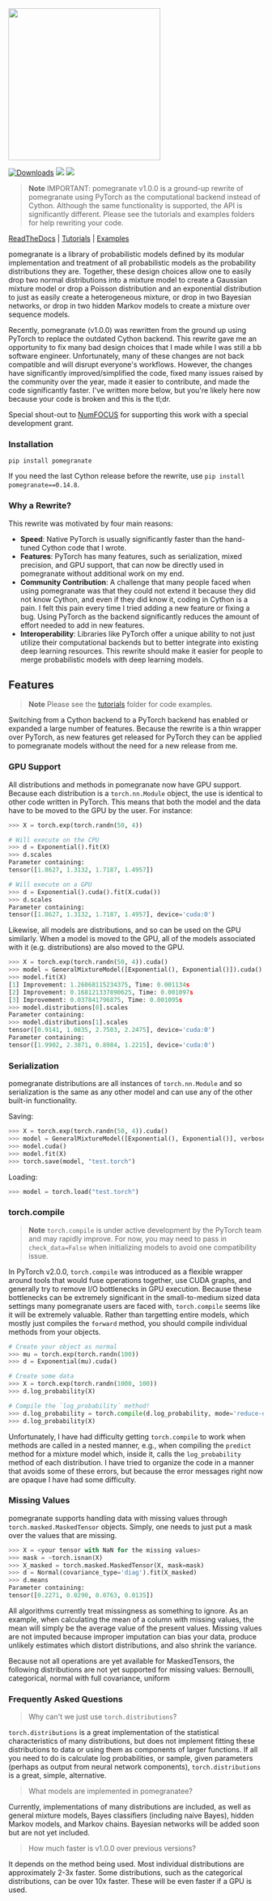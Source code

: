 <img src="https://github.com/jmschrei/pomegranate/blob/master/docs/logo/pomegranate-logo.png" width=300>

[![Downloads](https://pepy.tech/badge/pomegranate)](https://pepy.tech/project/pomegranate) ![](https://github.com/jmschrei/pomegranate/actions/workflows/python-package.yml/badge.svg) ![](https://readthedocs.org/projects/pomegranate/badge/?version=latest)

> **Note**
> IMPORTANT: pomegranate v1.0.0 is a ground-up rewrite of pomegranate using PyTorch as the computational backend instead of Cython. Although the same functionality is supported, the API is significantly different. Please see the tutorials and examples folders for help rewriting your code.

[ReadTheDocs](https://pomegranate.readthedocs.io/en/latest/) | [Tutorials](https://github.com/jmschrei/pomegranate/tree/master/docs/tutorials) | [Examples](https://github.com/jmschrei/pomegranate/tree/master/examples) 

pomegranate is a library of probabilistic models defined by its modular implementation and treatment of all probabilistic models as the probability distributions they are. Together, these design choices allow one to easily drop two normal distributions into a mixture model to create a Gaussian mixture model or drop a Poisson distribution and an exponential distribution to just as easily create a heterogeneous mixture, or drop in two Bayesian networks, or drop in two hidden Markov models to create a mixture over sequence models.

Recently, pomegranate (v1.0.0) was rewritten from the ground up using PyTorch to replace the outdated Cython backend. This rewrite gave me an opportunity to fix many bad design choices that I made while I was still a bb software engineer. Unfortunately, many of these changes are not back compatible and will disrupt everyone's workflows. However, the changes have significantly improved/simplified the code, fixed many issues raised by the community over the year, made it easier to contribute, and made the code significantly faster. I've written more below, but you're likely here now because your code is broken and this is the tl;dr.

Special shout-out to [NumFOCUS](https://numfocus.org/) for supporting this work with a special development grant.

### Installation

`pip install pomegranate`

If you need the last Cython release before the rewrite, use `pip install pomegranate==0.14.8`.

### Why a Rewrite?

This rewrite was motivated by four main reasons:

- <b>Speed</b>: Native PyTorch is usually significantly faster than the hand-tuned Cython code that I wrote.
- <b>Features</b>: PyTorch has many features, such as serialization, mixed precision, and GPU support, that can now be directly used in pomegranate without additional work on my end. 
- <b>Community Contribution</b>: A challenge that many people faced when using pomegranate was that they could not extend it because they did not know Cython, and even if they did know it, coding in Cython is a pain. I felt this pain every time I tried adding a new feature or fixing a bug. Using PyTorch as the backend significantly reduces the amount of effort needed to add in new features.
- <b>Interoperability</b>: Libraries like PyTorch offer a unique ability to not just utilize their computational backends but to better integrate into existing deep learning resources. This rewrite should make it easier for people to merge probabilistic models with deep learning models.

## Features

> **Note**
> Please see the [tutorials](https://github.com/jmschrei/pomegranate/tree/master/tutorials) folder for code examples.

Switching from a Cython backend to a PyTorch backend has enabled or expanded a large number of features. Because the rewrite is a thin wrapper over PyTorch, as new features get released for PyTorch they can be applied to pomegranate models without the need for a new release from me. 

### GPU Support

All distributions and methods in pomegranate now have GPU support. Because each distribution is a `torch.nn.Module` object, the use is identical to other code written in PyTorch. This means that both the model and the data have to be moved to the GPU by the user. For instance:

```python
>>> X = torch.exp(torch.randn(50, 4))

# Will execute on the CPU
>>> d = Exponential().fit(X)
>>> d.scales
Parameter containing:
tensor([1.8627, 1.3132, 1.7187, 1.4957])

# Will execute on a GPU
>>> d = Exponential().cuda().fit(X.cuda())
>>> d.scales
Parameter containing:
tensor([1.8627, 1.3132, 1.7187, 1.4957], device='cuda:0')
```

Likewise, all models are distributions, and so can be used on the GPU similarly. When a model is moved to the GPU, all of the models associated with it (e.g. distributions) are also moved to the GPU.

```python
>>> X = torch.exp(torch.randn(50, 4)).cuda()
>>> model = GeneralMixtureModel([Exponential(), Exponential()]).cuda()
>>> model.fit(X)
[1] Improvement: 1.26068115234375, Time: 0.001134s
[2] Improvement: 0.168121337890625, Time: 0.001097s
[3] Improvement: 0.037841796875, Time: 0.001095s
>>> model.distributions[0].scales
Parameter containing:
>>> model.distributions[1].scales
tensor([0.9141, 1.0835, 2.7503, 2.2475], device='cuda:0')
Parameter containing:
tensor([1.9902, 2.3871, 0.8984, 1.2215], device='cuda:0')
```

### Serialization

pomegranate distributions are all instances of `torch.nn.Module` and so serialization is the same as any other model and can use any of the other built-in functionality.

Saving:
```python
>>> X = torch.exp(torch.randn(50, 4)).cuda()
>>> model = GeneralMixtureModel([Exponential(), Exponential()], verbose=True)
>>> model.cuda()
>>> model.fit(X)
>>> torch.save(model, "test.torch")
```

Loading:
```python
>>> model = torch.load("test.torch")
```

### torch.compile

> **Note**
> `torch.compile` is under active development by the PyTorch team and may rapidly improve. For now, you may need to pass in `check_data=False` when initializing models to avoid one compatibility issue.

In PyTorch v2.0.0, `torch.compile` was introduced as a flexible wrapper around tools that would fuse operations together, use CUDA graphs, and generally try to remove I/O bottlenecks in GPU execution. Because these bottlenecks can be extremely significant in the small-to-medium sized data settings many pomegranate users are faced with, `torch.compile` seems like it will be extremely valuable. Rather than targetting entire models, which mostly just compiles the `forward` method, you should compile individual methods from your objects.

```python
# Create your object as normal
>>> mu = torch.exp(torch.randn(100))
>>> d = Exponential(mu).cuda()

# Create some data
>>> X = torch.exp(torch.randn(1000, 100))
>>> d.log_probability(X)

# Compile the `log_probability` method!
>>> d.log_probability = torch.compile(d.log_probability, mode='reduce-overhead', fullgraph=True)
>>> d.log_probability(X)
```

Unfortunately, I have had difficulty getting `torch.compile` to work when methods are called in a nested manner, e.g., when compiling the `predict` method for a mixture model which, inside it, calls the `log_probability` method of each distribution. I have tried to organize the code in a manner that avoids some of these errors, but because the error messages right now are opaque I have had some difficulty.

### Missing Values

pomegranate supports handling data with missing values through `torch.masked.MaskedTensor` objects. Simply, one needs to just put a mask over the values that are missing.

```python
>>> X = <your tensor with NaN for the missing values>
>>> mask = ~torch.isnan(X)
>>> X_masked = torch.masked.MaskedTensor(X, mask=mask)
>>> d = Normal(covariance_type='diag').fit(X_masked)
>>> d.means
Parameter containing:
tensor([0.2271, 0.0290, 0.0763, 0.0135])
```

All algorithms currently treat missingness as something to ignore. As an example, when calculating the mean of a column with missing values, the mean will simply be the average value of the present values. Missing values are not imputed because improper imputation can bias your data, produce unlikely estimates which distort distributions, and also shrink the variance.

Because not all operations are yet available for MaskedTensors, the following distributions are not yet supported for missing values: Bernoulli, categorical, normal with full covariance, uniform

### Frequently Asked Questions

> Why can't we just use `torch.distributions`?

`torch.distributions` is a great implementation of the statistical characteristics of many distributions, but does not implement fitting these distributions to data or using them as components of larger functions. If all you need to do is calculate log probabilities, or sample, given parameters (perhaps as output from neural network components), `torch.distributions` is a great, simple, alternative.

> What models are implemented in pomegranatee?

Currently, implementations of many distributions are included, as well as general mixture models, Bayes classifiers (including naive Bayes), hidden Markov models, and Markov chains. Bayesian networks will be added soon but are not yet included.

> How much faster is v1.0.0 over previous versions?

It depends on the method being used. Most individual distributions are approximately 2-3x faster. Some distributions, such as the categorical distributions, can be over 10x faster. These will be even faster if a GPU is used.
